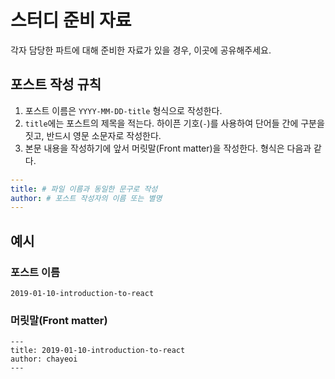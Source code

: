 # 스터디 준비 자료

각자 담당한 파트에 대해 준비한 자료가 있을 경우, 이곳에 공유해주세요.

## 포스트 작성 규칙

1. 포스트 이름은 `YYYY-MM-DD-title` 형식으로 작성한다.
2. `title`에는 포스트의 제목을 적는다. 하이픈 기호(`-`)를 사용하여 단어들 간에 구분을 짓고, 반드시 영문 소문자로 작성한다.
3. 본문 내용을 작성하기에 앞서 머릿말(Front matter)을 작성한다. 형식은 다음과 같다.

```yaml
---
title: # 파일 이름과 동일한 문구로 작성
author: # 포스트 작성자의 이름 또는 별명
---
```

## 예시

### 포스트 이름

`2019-01-10-introduction-to-react`

### 머릿말(Front matter)

```plain
---
title: 2019-01-10-introduction-to-react
author: chayeoi
---
```
